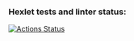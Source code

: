 ### Hexlet tests and linter status:
[![Actions Status](https://github.com/Olvenn/frontend-project-12/workflows/hexlet-check/badge.svg)](https://github.com/Olvenn/frontend-project-12/actions)
